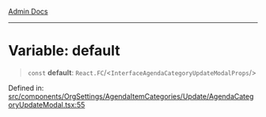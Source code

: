 [Admin Docs](/)

***

# Variable: default

> `const` **default**: `React.FC`/<`InterfaceAgendaCategoryUpdateModalProps`/>

Defined in: [src/components/OrgSettings/AgendaItemCategories/Update/AgendaCategoryUpdateModal.tsx:55](https://github.com/PalisadoesFoundation/talawa-admin/blob/main/src/components/OrgSettings/AgendaItemCategories/Update/AgendaCategoryUpdateModal.tsx#L55)
